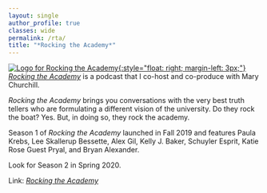 ```yaml
---
layout: single
author_profile: true
classes: wide
permalink: /rta/
title: "*Rocking the Academy*"
---
```


[![Logo for Rocking the Academy](../assets/images/rta-small.jpg){:style="float: right; margin-left: 3px;"}](https://rocking-the-academy.simplecast.com/) [_Rocking the Academy_](https://rocking-the-academy.simplecast.com/) is a podcast that I co-host and co-produce with Mary Churchill.

_Rocking the Academy_ brings you conversations with the very best truth tellers who are formulating a different vision of the university. Do they rock the boat? Yes. But, in doing so, they rock the academy.

Season 1 of _Rocking the Academy_ launched in Fall 2019 and features Paula Krebs, Lee Skallerup Bessette, Alex Gil, Kelly J. Baker, Schuyler Esprit, Katie Rose Guest Pryal, and Bryan Alexander.

Look for Season 2 in Spring 2020.

Link: [_Rocking the Academy_](https://rocking-the-academy.simplecast.com/)
